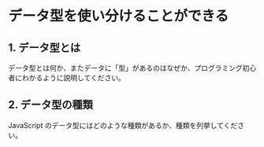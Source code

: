 # データ型を使い分けることができる

## 1. データ型とは

データ型とは何か、またデータに「型」があるのはなぜか、プログラミング初心者にわかるように説明してください。

## 2. データ型の種類

JavaScript のデータ型にはどのような種類があるか、種類を列挙してください。